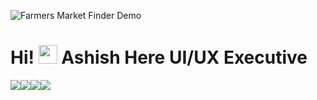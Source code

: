 ![Farmers Market Finder Demo](https://yadavashishdhirendra.github.io/Testing-Data.github.io/IMG/ezgif.com-gif-maker.gif)

# Hi! <img src="https://raw.githubusercontent.com/MartinHeinz/MartinHeinz/master/wave.gif" width="30px"> Ashish Here UI/UX Executive

![](https://img.shields.io/badge/HTML-<CSS>-informational?style=flat&logo=data:image/svg%2bxml;base64,<BASE64_DATA>)![](https://img.shields.io/badge/<Javascript>-<Jquery>-informational?style=flat&logo=data:image/svg%2bxml;base64,<BASE64_DATA>)![](https://img.shields.io/badge/<PHP>-<MySQL>-informational?style=flat&logo=data:image/svg%2bxml;base64,<BASE64_DATA>)![](https://img.shields.io/badge/<React_JS>-<MERN>-informational?style=flat&logo=data:image/svg%2bxml;base64,<BASE64_DATA>)










